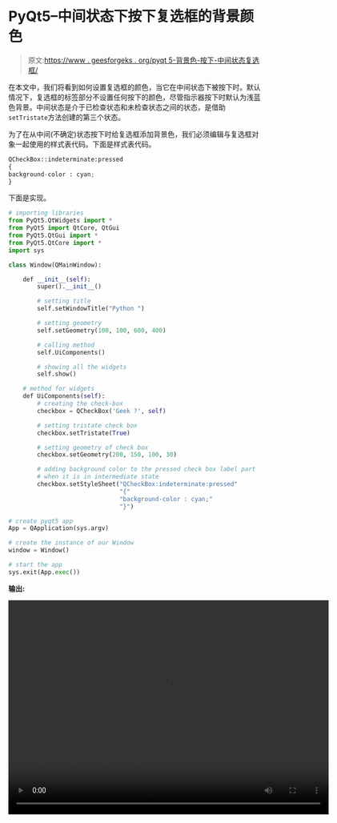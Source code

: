 # PyQt5–中间状态下按下复选框的背景颜色

> 原文:[https://www . geesforgeks . org/pyqt 5-背景色-按下-中间状态复选框/](https://www.geeksforgeeks.org/pyqt5-background-color-for-pressed-check-box-in-intermediate-state/)

在本文中，我们将看到如何设置复选框的颜色，当它在中间状态下被按下时。默认情况下，复选框的标签部分不设置任何按下的颜色，尽管指示器按下时默认为浅蓝色背景。中间状态是介于已检查状态和未检查状态之间的状态，是借助`setTristate`方法创建的第三个状态。

为了在从中间(不确定)状态按下时给复选框添加背景色，我们必须编辑与复选框对象一起使用的样式表代码。下面是样式表代码。

```py
QCheckBox::indeterminate:pressed
{
background-color : cyan;
}

```

下面是实现。

```py
# importing libraries
from PyQt5.QtWidgets import * 
from PyQt5 import QtCore, QtGui
from PyQt5.QtGui import * 
from PyQt5.QtCore import * 
import sys

class Window(QMainWindow):

    def __init__(self):
        super().__init__()

        # setting title
        self.setWindowTitle("Python ")

        # setting geometry
        self.setGeometry(100, 100, 600, 400)

        # calling method
        self.UiComponents()

        # showing all the widgets
        self.show()

    # method for widgets
    def UiComponents(self):
        # creating the check-box
        checkbox = QCheckBox('Geek ?', self)

        # setting tristate check box
        checkbox.setTristate(True)

        # setting geometry of check box
        checkbox.setGeometry(200, 150, 100, 30)

        # adding background color to the pressed check box label part
        # when it is in intermediate state
        checkbox.setStyleSheet("QCheckBox:indeterminate:pressed"
                               "{"
                               "background-color : cyan;"
                               "}")

# create pyqt5 app
App = QApplication(sys.argv)

# create the instance of our Window
window = Window()

# start the app
sys.exit(App.exec())
```

**输出:**

<video class="wp-video-shortcode" id="video-392143-1" width="640" height="428" preload="metadata" controls=""><source type="video/mp4" src="https://media.geeksforgeeks.org/wp-content/uploads/20200330195443/Python-30-03-2020-19_54_12.mp4?_=1">[https://media.geeksforgeeks.org/wp-content/uploads/20200330195443/Python-30-03-2020-19_54_12.mp4](https://media.geeksforgeeks.org/wp-content/uploads/20200330195443/Python-30-03-2020-19_54_12.mp4)</video>